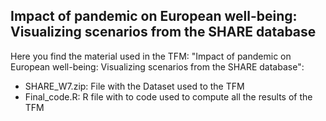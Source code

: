 ## Impact of pandemic on European well-being: Visualizing scenarios from the SHARE database

Here you find the material used in the TFM: "Impact of pandemic on European well-being: Visualizing scenarios from the SHARE database":

- SHARE_W7.zip: File with the Dataset used to the TFM
- Final_code.R: R file with to code used to compute all the results of the TFM



